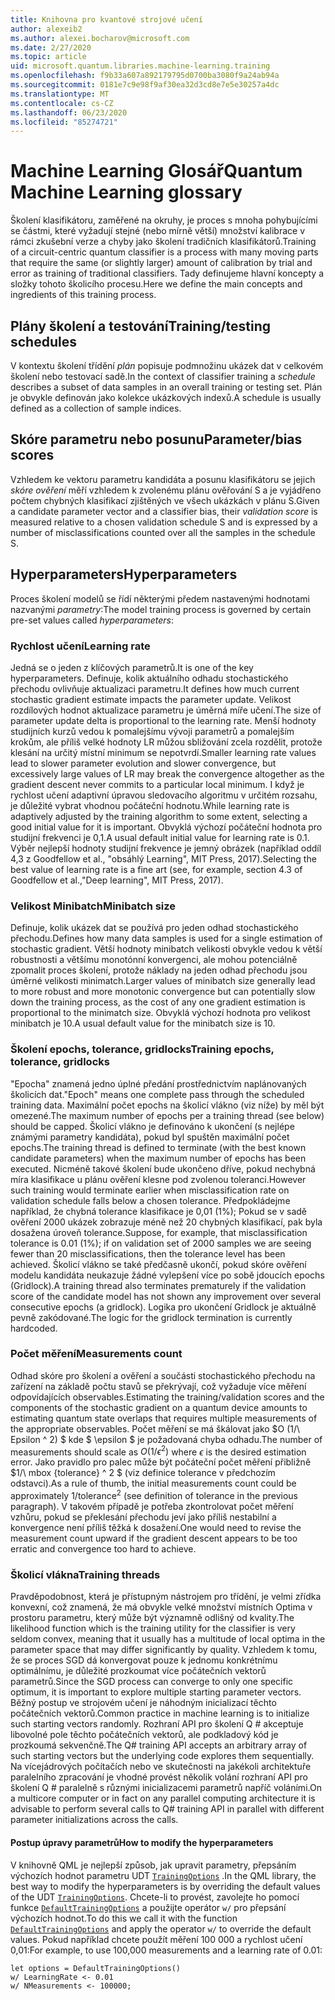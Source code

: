 ```yaml
---
title: Knihovna pro kvantové strojové učení
author: alexeib2
ms.author: alexei.bocharov@microsoft.com
ms.date: 2/27/2020
ms.topic: article
uid: microsoft.quantum.libraries.machine-learning.training
ms.openlocfilehash: f9b33a607a892179795d0700ba3080f9a24ab94a
ms.sourcegitcommit: 0181e7c9e98f9af30ea32d3cd8e7e5e30257a4dc
ms.translationtype: MT
ms.contentlocale: cs-CZ
ms.lasthandoff: 06/23/2020
ms.locfileid: "85274721"
---
```

# <a name="quantum-machine-learning-glossary"></a><span data-ttu-id="7fefc-102">Machine Learning Glosář</span><span class="sxs-lookup"><span data-stu-id="7fefc-102">Quantum Machine Learning glossary</span></span>

<span data-ttu-id="7fefc-103">Školení klasifikátoru, zaměřené na okruhy, je proces s mnoha pohybujícími se částmi, které vyžadují stejné (nebo mírně větší) množství kalibrace v rámci zkušební verze a chyby jako školení tradičních klasifikátorů.</span><span class="sxs-lookup"><span data-stu-id="7fefc-103">Training of a circuit-centric quantum classifier is a process with many moving parts that require the same (or slightly larger) amount of calibration by trial and error as training of traditional classifiers.</span></span> <span data-ttu-id="7fefc-104">Tady definujeme hlavní koncepty a složky tohoto školicího procesu.</span><span class="sxs-lookup"><span data-stu-id="7fefc-104">Here we define the main concepts and ingredients of this training process.</span></span>

## <a name="trainingtesting-schedules"></a><span data-ttu-id="7fefc-105">Plány školení a testování</span><span class="sxs-lookup"><span data-stu-id="7fefc-105">Training/testing schedules</span></span>

<span data-ttu-id="7fefc-106">V kontextu školení třídění *plán* popisuje podmnožinu ukázek dat v celkovém školení nebo testovací sadě.</span><span class="sxs-lookup"><span data-stu-id="7fefc-106">In the context of classifier training a *schedule* describes a subset of data samples in an overall training or testing set.</span></span> <span data-ttu-id="7fefc-107">Plán je obvykle definován jako kolekce ukázkových indexů.</span><span class="sxs-lookup"><span data-stu-id="7fefc-107">A schedule is usually defined as a collection of sample indices.</span></span>

## <a name="parameterbias-scores"></a><span data-ttu-id="7fefc-108">Skóre parametru nebo posunu</span><span class="sxs-lookup"><span data-stu-id="7fefc-108">Parameter/bias scores</span></span>

<span data-ttu-id="7fefc-109">Vzhledem ke vektoru parametru kandidáta a posunu klasifikátoru se jejich *skóre ověření* měří vzhledem k zvolenému plánu ověřování S a je vyjádřeno počtem chybných klasifikací zjištěných ve všech ukázkách v plánu S.</span><span class="sxs-lookup"><span data-stu-id="7fefc-109">Given a candidate parameter vector and a classifier bias, their *validation score* is measured relative to a chosen validation schedule S and is expressed by a number of misclassifications counted over all the samples in the schedule S.</span></span>

## <a name="hyperparameters"></a><span data-ttu-id="7fefc-110">Hyperparameters</span><span class="sxs-lookup"><span data-stu-id="7fefc-110">Hyperparameters</span></span>

<span data-ttu-id="7fefc-111">Proces školení modelů se řídí některými předem nastavenými hodnotami nazvanými *parametry*:</span><span class="sxs-lookup"><span data-stu-id="7fefc-111">The model training process is governed by certain pre-set values called *hyperparameters*:</span></span>

### <a name="learning-rate"></a><span data-ttu-id="7fefc-112">Rychlost učení</span><span class="sxs-lookup"><span data-stu-id="7fefc-112">Learning rate</span></span>

<span data-ttu-id="7fefc-113">Jedná se o jeden z klíčových parametrů.</span><span class="sxs-lookup"><span data-stu-id="7fefc-113">It is one of the key hyperparameters.</span></span> <span data-ttu-id="7fefc-114">Definuje, kolik aktuálního odhadu stochastického přechodu ovlivňuje aktualizaci parametru.</span><span class="sxs-lookup"><span data-stu-id="7fefc-114">It defines how much current stochastic gradient estimate impacts the parameter update.</span></span> <span data-ttu-id="7fefc-115">Velikost rozdílových hodnot aktualizace parametru je úměrná míře učení.</span><span class="sxs-lookup"><span data-stu-id="7fefc-115">The size of parameter update delta is proportional to the learning rate.</span></span> <span data-ttu-id="7fefc-116">Menší hodnoty studijních kurzů vedou k pomalejšímu vývoji parametrů a pomalejším krokům, ale příliš velké hodnoty LR můžou sbližování zcela rozdělit, protože klesání na určitý místní minimum se nepotvrdí.</span><span class="sxs-lookup"><span data-stu-id="7fefc-116">Smaller learning rate values lead to slower parameter evolution and slower convergence, but excessively large values of LR may break the convergence altogether as the gradient descent never commits to a particular local minimum.</span></span> <span data-ttu-id="7fefc-117">I když je rychlost učení adaptivní úpravou sledovacího algoritmu v určitém rozsahu, je důležité vybrat vhodnou počáteční hodnotu.</span><span class="sxs-lookup"><span data-stu-id="7fefc-117">While learning rate is adaptively adjusted by the training algorithm to some extent, selecting a good initial value for it is important.</span></span> <span data-ttu-id="7fefc-118">Obvyklá výchozí počáteční hodnota pro studijní frekvenci je 0,1.</span><span class="sxs-lookup"><span data-stu-id="7fefc-118">A usual default initial value for learning rate is 0.1.</span></span> <span data-ttu-id="7fefc-119">Výběr nejlepší hodnoty studijní frekvence je jemný obrázek (například oddíl 4,3 z Goodfellow et al., "obsáhlý Learning", MIT Press, 2017).</span><span class="sxs-lookup"><span data-stu-id="7fefc-119">Selecting the best value of learning rate is a fine art (see, for example, section 4.3 of Goodfellow et al.,"Deep learning", MIT Press, 2017).</span></span>

### <a name="minibatch-size"></a><span data-ttu-id="7fefc-120">Velikost Minibatch</span><span class="sxs-lookup"><span data-stu-id="7fefc-120">Minibatch size</span></span>

<span data-ttu-id="7fefc-121">Definuje, kolik ukázek dat se používá pro jeden odhad stochastického přechodu.</span><span class="sxs-lookup"><span data-stu-id="7fefc-121">Defines how many data samples is used for a single estimation of stochastic gradient.</span></span> <span data-ttu-id="7fefc-122">Větší hodnoty minibatch velikosti obvykle vedou k větší robustnosti a většímu monotónní konvergenci, ale mohou potenciálně zpomalit proces školení, protože náklady na jeden odhad přechodu jsou úměrné velikosti minimatch.</span><span class="sxs-lookup"><span data-stu-id="7fefc-122">Larger values of minibatch size generally lead to more robust and more monotonic convergence but can potentially slow down the training process, as the cost of any one gradient estimation is proportional to the minimatch size.</span></span> <span data-ttu-id="7fefc-123">Obvyklá výchozí hodnota pro velikost minibatch je 10.</span><span class="sxs-lookup"><span data-stu-id="7fefc-123">A usual default value for the minibatch size is 10.</span></span>

### <a name="training-epochs-tolerance-gridlocks"></a><span data-ttu-id="7fefc-124">Školení epochs, tolerance, gridlocks</span><span class="sxs-lookup"><span data-stu-id="7fefc-124">Training epochs, tolerance, gridlocks</span></span>

<span data-ttu-id="7fefc-125">"Epocha" znamená jedno úplné předání prostřednictvím naplánovaných školicích dat.</span><span class="sxs-lookup"><span data-stu-id="7fefc-125">"Epoch" means one complete pass through the scheduled training data.</span></span>
<span data-ttu-id="7fefc-126">Maximální počet epochs na školicí vlákno (viz níže) by měl být omezené.</span><span class="sxs-lookup"><span data-stu-id="7fefc-126">The maximum number of epochs per a training thread (see below) should be capped.</span></span> <span data-ttu-id="7fefc-127">Školicí vlákno je definováno k ukončení (s nejlépe známými parametry kandidáta), pokud byl spuštěn maximální počet epochs.</span><span class="sxs-lookup"><span data-stu-id="7fefc-127">The training thread is defined to terminate (with the best known candidate parameters) when the maximum number of epochs has been executed.</span></span> <span data-ttu-id="7fefc-128">Nicméně takové školení bude ukončeno dříve, pokud nechybná míra klasifikace u plánu ověření klesne pod zvolenou toleranci.</span><span class="sxs-lookup"><span data-stu-id="7fefc-128">However such training would terminate earlier when misclassification rate on validation schedule falls below a chosen tolerance.</span></span> <span data-ttu-id="7fefc-129">Předpokládejme například, že chybná tolerance klasifikace je 0,01 (1%); Pokud se v sadě ověření 2000 ukázek zobrazuje méně než 20 chybných klasifikací, pak byla dosažena úroveň tolerance.</span><span class="sxs-lookup"><span data-stu-id="7fefc-129">Suppose, for example, that misclassification tolerance is 0.01 (1%); if on validation set of 2000 samples we are seeing fewer than 20 misclassifications, then the tolerance level has been achieved.</span></span> <span data-ttu-id="7fefc-130">Školicí vlákno se také předčasně ukončí, pokud skóre ověření modelu kandidáta neukazuje žádné vylepšení více po sobě jdoucích epochs (Gridlock).</span><span class="sxs-lookup"><span data-stu-id="7fefc-130">A training thread also terminates prematurely if the validation score of the candidate model has not shown any improvement over several consecutive epochs (a gridlock).</span></span> <span data-ttu-id="7fefc-131">Logika pro ukončení Gridlock je aktuálně pevně zakódované.</span><span class="sxs-lookup"><span data-stu-id="7fefc-131">The logic for the gridlock termination is currently hardcoded.</span></span>

### <a name="measurements-count"></a><span data-ttu-id="7fefc-132">Počet měření</span><span class="sxs-lookup"><span data-stu-id="7fefc-132">Measurements count</span></span>

<span data-ttu-id="7fefc-133">Odhad skóre pro školení a ověření a součásti stochastického přechodu na zařízení na základě počtu stavů se překrývají, což vyžaduje více měření odpovídajících observables.</span><span class="sxs-lookup"><span data-stu-id="7fefc-133">Estimating the training/validation scores and the components of the stochastic gradient on a quantum device amounts to estimating quantum state overlaps that requires multiple measurements of the appropriate observables.</span></span> <span data-ttu-id="7fefc-134">Počet měření se má škálovat jako $O (1/\ Epsilon ^ 2) $ kde $ \epsilon $ je požadovaná chyba odhadu.</span><span class="sxs-lookup"><span data-stu-id="7fefc-134">The number of measurements should scale as $O(1/\epsilon^2)$ where $\epsilon$ is the desired estimation error.</span></span>
<span data-ttu-id="7fefc-135">Jako pravidlo pro palec může být počáteční počet měření přibližně $1/\ mbox {tolerance} ^ 2 $ (viz definice tolerance v předchozím odstavci).</span><span class="sxs-lookup"><span data-stu-id="7fefc-135">As a rule of thumb, the initial measurements count could be approximately $1/\mbox{tolerance}^2$ (see definition of tolerance in the previous paragraph).</span></span> <span data-ttu-id="7fefc-136">V takovém případě je potřeba zkontrolovat počet měření vzhůru, pokud se překlesání přechodu jeví jako příliš nestabilní a konvergence není příliš těžká k dosažení.</span><span class="sxs-lookup"><span data-stu-id="7fefc-136">One would need to revise the measurement count upward if the gradient descent appears to be too erratic and convergence too hard to achieve.</span></span>

### <a name="training-threads"></a><span data-ttu-id="7fefc-137">Školicí vlákna</span><span class="sxs-lookup"><span data-stu-id="7fefc-137">Training threads</span></span>

<span data-ttu-id="7fefc-138">Pravděpodobnost, která je přístupným nástrojem pro třídění, je velmi zřídka konvexní, což znamená, že má obvykle velké množství místních Optima v prostoru parametru, který může být významně odlišný od kvality.</span><span class="sxs-lookup"><span data-stu-id="7fefc-138">The likelihood function which is the training utility for the classifier is very seldom convex, meaning that it usually has a multitude of local optima in the parameter space that may differ significantly by quality.</span></span> <span data-ttu-id="7fefc-139">Vzhledem k tomu, že se proces SGD dá konvergovat pouze k jednomu konkrétnímu optimálnímu, je důležité prozkoumat více počátečních vektorů parametrů.</span><span class="sxs-lookup"><span data-stu-id="7fefc-139">Since the SGD process can converge to only one specific optimum, it is important to explore multiple starting parameter vectors.</span></span> <span data-ttu-id="7fefc-140">Běžný postup ve strojovém učení je náhodným inicializací těchto počátečních vektorů.</span><span class="sxs-lookup"><span data-stu-id="7fefc-140">Common practice in machine learning is to initialize such starting vectors randomly.</span></span> <span data-ttu-id="7fefc-141">Rozhraní API pro školení Q # akceptuje libovolné pole těchto počátečních vektorů, ale podkladový kód je prozkoumá sekvenčně.</span><span class="sxs-lookup"><span data-stu-id="7fefc-141">The Q# training API accepts an arbitrary array of such starting vectors but the underlying code explores them sequentially.</span></span> <span data-ttu-id="7fefc-142">Na vícejádrových počítačích nebo ve skutečnosti na jakékoli architektuře paralelního zpracování je vhodné provést několik volání rozhraní API pro školení Q # paralelně s různými inicializacemi parametrů napříč voláními.</span><span class="sxs-lookup"><span data-stu-id="7fefc-142">On a multicore computer or in fact on any parallel computing architecture it is advisable to perform several calls to Q# training API in parallel with different parameter initializations across the calls.</span></span>

#### <a name="how-to-modify-the-hyperparameters"></a><span data-ttu-id="7fefc-143">Postup úpravy parametrů</span><span class="sxs-lookup"><span data-stu-id="7fefc-143">How to modify the hyperparameters</span></span>

<span data-ttu-id="7fefc-144">V knihovně QML je nejlepší způsob, jak upravit parametry, přepsáním výchozích hodnot parametru UDT [`TrainingOptions`](xref:microsoft.quantum.machinelearning.trainingoptions) .</span><span class="sxs-lookup"><span data-stu-id="7fefc-144">In the QML library, the best way to modify the hyperparameters is by overriding the default values of the UDT [`TrainingOptions`](xref:microsoft.quantum.machinelearning.trainingoptions).</span></span> <span data-ttu-id="7fefc-145">Chcete-li to provést, zavolejte ho pomocí funkce [`DefaultTrainingOptions`](xref:microsoft.quantum.machinelearning.defaulttrainingoptions) a použijte operátor `w/` pro přepsání výchozích hodnot.</span><span class="sxs-lookup"><span data-stu-id="7fefc-145">To do this we call it with the function [`DefaultTrainingOptions`](xref:microsoft.quantum.machinelearning.defaulttrainingoptions) and apply the operator `w/` to override the default values.</span></span> <span data-ttu-id="7fefc-146">Pokud například chcete použít měření 100 000 a rychlost učení 0,01:</span><span class="sxs-lookup"><span data-stu-id="7fefc-146">For example, to use 100,000 measurements and a learning rate of 0.01:</span></span>
 ```qsharp
let options = DefaultTrainingOptions()
w/ LearningRate <- 0.01
w/ NMeasurements <- 100000;
 ```
